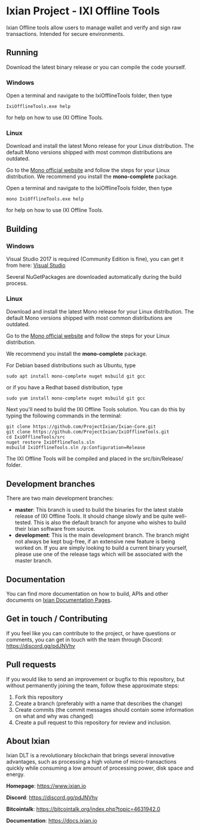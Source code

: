 # Ixian Project - IXI Offline Tools
Ixian Offline tools allow users to manage wallet and verify and sign raw transactions. Intended for secure environments.

## Running
Download the latest binary release or you can compile the code yourself.

### Windows
Open a terminal and navigate to the IxiOfflineTools folder, then type
```
IxiOfflineTools.exe help
```
for help on how to use IXI Offline Tools.

### Linux
Download and install the latest Mono release for your Linux distribution. 
The default Mono versions shipped with most common distributions are outdated.

Go to the [Mono official website](https://www.mono-project.com/download/stable/#download-lin) and follow the steps for your Linux distribution.
We recommend you install the **mono-complete** package.

Open a terminal and navigate to the IxiOfflineTools folder, then type
```
mono IxiOfflineTools.exe help
```
for help on how to use IXI Offline Tools.

## Building
### Windows
Visual Studio 2017 is required (Community Edition is fine), you can get it from here: [Visual Studio](https://visualstudio.microsoft.com/)

Several NuGetPackages are downloaded automatically during the build process.

### Linux
Download and install the latest Mono release for your Linux distribution. The default Mono versions shipped with most common distributions are outdated.

Go to the [Mono official website](https://www.mono-project.com/download/stable/#download-lin) and follow the steps for your Linux distribution.

We recommend you install the **mono-complete** package.

For Debian based distributions such as Ubuntu, type
```
sudo apt install mono-complete nuget msbuild git gcc
```
or if you have a Redhat based distribution, type
```
sudo yum install mono-complete nuget msbuild git gcc
```

Next you'll need to build the IXI Offline Tools solution. You can do this by typing the following commands in the terminal:
```
git clone https://github.com/ProjectIxian/Ixian-Core.git
git clone https://github.com/ProjectIxian/IxiOfflineTools.git
cd IxiOfflineTools/src
nuget restore IxiOfflineTools.sln
msbuild IxiOfflineTools.sln /p:Configuration=Release
```
The IXI Offline Tools will be compiled and placed in the src/bin/Release/ folder.

## Development branches

There are two main development branches:
* **master**: This branch is used to build the binaries for the latest stable release of IXI Offline Tools. It should change slowly and be quite well-tested. This is also the default branch for anyone who wishes to build their Ixian software from source.
* **development**: This is the main development branch. The branch might not always be kept bug-free, if an extensive new feature is being worked on. If you are simply looking to build a current binary yourself, please use one of the release tags which will be associated with the master branch.

## Documentation

You can find more documentation on how to build, APIs and other documents on [Ixian Documentation Pages](https://docs.ixian.io).

## Get in touch / Contributing

If you feel like you can contribute to the project, or have questions or comments, you can get in touch with the team through Discord: https://discord.gg/pdJNVhv

## Pull requests

If you would like to send an improvement or bugfix to this repository, but without permanently joining the team, follow these approximate steps:

1. Fork this repository
2. Create a branch (preferably with a name that describes the change)
3. Create commits (the commit messages should contain some information on what and why was changed)
4. Create a pull request to this repository for review and inclusion.

## About Ixian

Ixian DLT is a revolutionary blockchain that brings several innovative advantages, such as processing a high volume of micro-transactions quickly while consuming a low amount of processing power, disk space and energy.

**Homepage**: https://www.ixian.io

**Discord**: https://discord.gg/pdJNVhv

**Bitcointalk**: https://bitcointalk.org/index.php?topic=4631942.0

**Documentation**: https://docs.ixian.io
